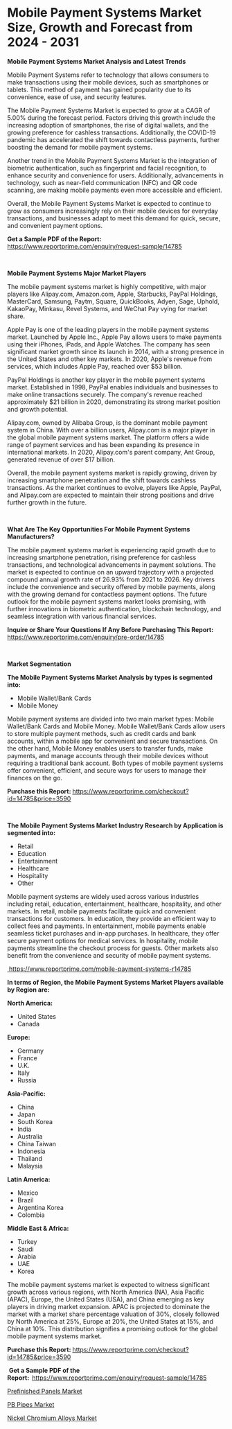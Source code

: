 <p><h1>Mobile Payment Systems Market Size, Growth and Forecast from 2024 - 2031</h1></p><p><strong>Mobile Payment Systems Market Analysis and Latest Trends</strong></p>
<p><p>Mobile Payment Systems refer to technology that allows consumers to make transactions using their mobile devices, such as smartphones or tablets. This method of payment has gained popularity due to its convenience, ease of use, and security features.</p><p>The Mobile Payment Systems Market is expected to grow at a CAGR of 5.00% during the forecast period. Factors driving this growth include the increasing adoption of smartphones, the rise of digital wallets, and the growing preference for cashless transactions. Additionally, the COVID-19 pandemic has accelerated the shift towards contactless payments, further boosting the demand for mobile payment systems.</p><p>Another trend in the Mobile Payment Systems Market is the integration of biometric authentication, such as fingerprint and facial recognition, to enhance security and convenience for users. Additionally, advancements in technology, such as near-field communication (NFC) and QR code scanning, are making mobile payments even more accessible and efficient.</p><p>Overall, the Mobile Payment Systems Market is expected to continue to grow as consumers increasingly rely on their mobile devices for everyday transactions, and businesses adapt to meet this demand for quick, secure, and convenient payment options.</p></p>
<p><strong>Get a Sample PDF of the Report:&nbsp;</strong> <a href="https://www.reportprime.com/enquiry/request-sample/14785">https://www.reportprime.com/enquiry/request-sample/14785</a></p>
<p>&nbsp;</p>
<p><strong>Mobile Payment Systems Major Market Players</strong></p>
<p><p>The mobile payment systems market is highly competitive, with major players like Alipay.com, Amazon.com, Apple, Starbucks, PayPal Holdings, MasterCard, Samsung, Paytm, Square, QuickBooks, Adyen, Sage, Uphold, KakaoPay, Minkasu, Revel Systems, and WeChat Pay vying for market share.</p><p>Apple Pay is one of the leading players in the mobile payment systems market. Launched by Apple Inc., Apple Pay allows users to make payments using their iPhones, iPads, and Apple Watches. The company has seen significant market growth since its launch in 2014, with a strong presence in the United States and other key markets. In 2020, Apple's revenue from services, which includes Apple Pay, reached over $53 billion.</p><p>PayPal Holdings is another key player in the mobile payment systems market. Established in 1998, PayPal enables individuals and businesses to make online transactions securely. The company's revenue reached approximately $21 billion in 2020, demonstrating its strong market position and growth potential.</p><p>Alipay.com, owned by Alibaba Group, is the dominant mobile payment system in China. With over a billion users, Alipay.com is a major player in the global mobile payment systems market. The platform offers a wide range of payment services and has been expanding its presence in international markets. In 2020, Alipay.com's parent company, Ant Group, generated revenue of over $17 billion.</p><p>Overall, the mobile payment systems market is rapidly growing, driven by increasing smartphone penetration and the shift towards cashless transactions. As the market continues to evolve, players like Apple, PayPal, and Alipay.com are expected to maintain their strong positions and drive further growth in the future.</p></p>
<p>&nbsp;</p>
<p><strong>What Are The Key Opportunities For Mobile Payment Systems Manufacturers?</strong></p>
<p><p>The mobile payment systems market is experiencing rapid growth due to increasing smartphone penetration, rising preference for cashless transactions, and technological advancements in payment solutions. The market is expected to continue on an upward trajectory with a projected compound annual growth rate of 26.93% from 2021 to 2026. Key drivers include the convenience and security offered by mobile payments, along with the growing demand for contactless payment options. The future outlook for the mobile payment systems market looks promising, with further innovations in biometric authentication, blockchain technology, and seamless integration with various financial services.</p></p>
<p><strong>Inquire or Share Your Questions If Any Before Purchasing This Report:</strong> <a href="https://www.reportprime.com/enquiry/pre-order/14785">https://www.reportprime.com/enquiry/pre-order/14785</a></p>
<p>&nbsp;</p>
<p><strong>Market Segmentation</strong></p>
<p><strong>The Mobile Payment Systems Market Analysis by types is segmented into:</strong></p>
<p><ul><li>Mobile Wallet/Bank Cards</li><li>Mobile Money</li></ul></p>
<p><p>Mobile payment systems are divided into two main market types: Mobile Wallet/Bank Cards and Mobile Money. Mobile Wallet/Bank Cards allow users to store multiple payment methods, such as credit cards and bank accounts, within a mobile app for convenient and secure transactions. On the other hand, Mobile Money enables users to transfer funds, make payments, and manage accounts through their mobile devices without requiring a traditional bank account. Both types of mobile payment systems offer convenient, efficient, and secure ways for users to manage their finances on the go.</p></p>
<p><strong>Purchase this Report:&nbsp;</strong><a href="https://www.reportprime.com/checkout?id=14785&price=3590">https://www.reportprime.com/checkout?id=14785&price=3590</a></p>
<p>&nbsp;</p>
<p><strong>The Mobile Payment Systems Market Industry Research by Application is segmented into:</strong></p>
<p><ul><li>Retail</li><li>Education</li><li>Entertainment</li><li>Healthcare</li><li>Hospitality</li><li>Other</li></ul></p>
<p><p>Mobile payment systems are widely used across various industries including retail, education, entertainment, healthcare, hospitality, and other markets. In retail, mobile payments facilitate quick and convenient transactions for customers. In education, they provide an efficient way to collect fees and payments. In entertainment, mobile payments enable seamless ticket purchases and in-app purchases. In healthcare, they offer secure payment options for medical services. In hospitality, mobile payments streamline the checkout process for guests. Other markets also benefit from the convenience and security of mobile payment systems.</p></p>
<p><a href="https://www.reportprime.com/mobile-payment-systems-r14785">&nbsp;https://www.reportprime.com/mobile-payment-systems-r14785</a></p>
<p><strong>In terms of Region, the Mobile Payment Systems Market Players available by Region are:</strong></p>
<p>
    <p> <strong> North America: </strong>
        <ul>
            <li>United States</li>
            <li>Canada</li>
        </ul>
        </p> 
    <p> <strong> Europe: </strong>
        <ul>
            <li>Germany</li>
            <li>France</li>
            <li>U.K.</li>
            <li>Italy</li>
            <li>Russia</li>
        </ul>
        </p> 
    <p> <strong> Asia-Pacific: </strong>
        <ul>
            <li>China</li>
            <li>Japan</li>
            <li>South Korea</li>
            <li>India</li>
            <li>Australia</li>
            <li>China Taiwan</li>
            <li>Indonesia</li>
            <li>Thailand</li>
            <li>Malaysia</li>
        </ul>
        </p> 
    <p> <strong> Latin America: </strong>
        <ul>
            <li>Mexico</li>
            <li>Brazil</li>
            <li>Argentina Korea</li>
            <li>Colombia</li>
        </ul>
        </p> 
    <p> <strong> Middle East & Africa: </strong>
        <ul>
            <li>Turkey</li>
            <li>Saudi</li>
            <li>Arabia</li>
            <li>UAE</li>
            <li>Korea</li>
        </ul>
    </p>
    </p>
<p><p>The mobile payment systems market is expected to witness significant growth across various regions, with North America (NA), Asia Pacific (APAC), Europe, the United States (USA), and China emerging as key players in driving market expansion. APAC is projected to dominate the market with a market share percentage valuation of 30%, closely followed by North America at 25%, Europe at 20%, the United States at 15%, and China at 10%. This distribution signifies a promising outlook for the global mobile payment systems market.</p></p>
<p><strong>Purchase this Report: </strong><a href="https://www.reportprime.com/checkout?id=14785&price=3590">https://www.reportprime.com/checkout?id=14785&price=3590</a></p>
<p>&nbsp;<strong>Get a Sample PDF of the Report:&nbsp;&nbsp;</strong><a href="https://www.reportprime.com/enquiry/request-sample/14785">https://www.reportprime.com/enquiry/request-sample/14785</a></p>
<p><strong></strong></p>
<p><p><a href="https://www.linkedin.com/pulse/prefinished-panels-market-insights-players-forecast-till-nbdte?trackingId=2OOb1PiEMyzJ6SajPxeU%2Fw%3D%3D">Prefinished Panels Market</a></p><p><a href="https://www.linkedin.com/pulse/pb-pipes-market-analysis-size-global-industry-overview-segmentation-rlhbe?trackingId=MFT2yS8BWiIvNmmZRSDEPQ%3D%3D">PB Pipes Market</a></p><p><a href="https://www.linkedin.com/pulse/nickel-chromium-alloys-market-analysis-examines-its-scope-heche?trackingId=uS%2BleWLbHdcUzGYZICbQzQ%3D%3D">Nickel Chromium Alloys Market</a></p></p>